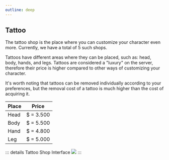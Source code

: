 ```yaml
---
outline: deep
---
```


## Tattoo

The tattoo shop is the place where you can customize your character even more. Currently, we have a total of 5 such shops. 

Tattoos have different areas where they can be placed, such as: head, body, hands, and legs. Tattoos are considered a "luxury" on the server, therefore their price is higher compared to other ways of customizing your character. 

It's worth noting that tattoos can be removed individually according to your preferences, but the removal cost of a tattoo is much higher than the cost of acquiring it.

|Place|Price|
|-|-|
|Head|$ = 3.500|
|Body|$ = 5.500|
|Hand|$ = 4.800|
|Leg|$ = 5.000|

::: details Tattoo Shop Interface
  <img src="https://i.imgur.com/zbba5Fd.gif"/>
:::